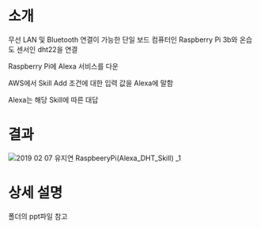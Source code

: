 # 소개
무선 LAN 및 Bluetooth 연결이 가능한 단일 보드 컴퓨터인 Raspberry Pi 3b와 온습도 센서인 dht22을 연결

Raspberry Pi에 Alexa 서비스를 다운

AWS에서 Skill Add 조건에 대한 입력 값을 Alexa에 말함

Alexa는 해당 Skill에 따른 대답

# 결과
![2019 02 07 유지연 RaspbeeryPi(Alexa_DHT_Skill) _1](https://user-images.githubusercontent.com/57094856/134801693-87c083fa-d61a-4390-a0c9-3b2bf160aab1.jpg)

# 상세 설명
폴더의 ppt파일 참고
